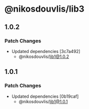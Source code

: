 # @nikosdouvlis/lib3

## 1.0.2

### Patch Changes

- Updated dependencies [3c7a492]
  - @nikosdouvlis/lib1@1.0.2

## 1.0.1

### Patch Changes

- Updated dependencies [0b19caf]
  - @nikosdouvlis/lib1@1.0.1
